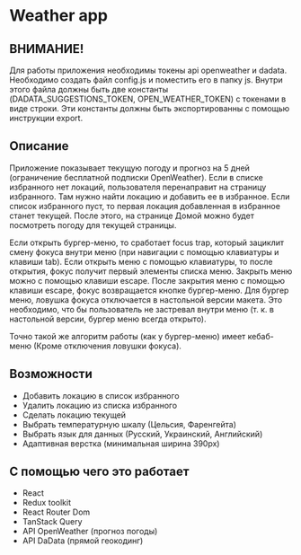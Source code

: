 # Weather app

## ВНИМАНИЕ!
Для работы приложения необходимы токены api openweather и dadata. Необходимо создать файл config.js и поместить его в папку js. Внутри этого файла должны быть две константы (DADATA_SUGGESTIONS_TOKEN, OPEN_WEATHER_TOKEN) с токенами в виде строки. Эти константы должны быть экспортированны с помощью инструкции export. 

## Описание
Приложение показывает текущую погоду и прогноз на 5 дней (ограничение бесплатной подписки OpenWeather). Если в списке избранного нет локаций, пользователя перенаправит на страницу избранного. Там нужно найти локацию и добавить ее в избранное. Если список избранного пуст, то первая локация добавленная в избранное станет текущей. После этого, на странице Домой можно будет посмотреть погоду для текущей страницы. 

Если открыть бургер-меню, то сработает focus trap, который зациклит смену фокуса внутри меню (при навигации с помощью клавиатуры и клавиши tab). Если  открыть меню с помощью клавиатуры, то после открытия, фокус получит первый элементы списка меню. Закрыть меню можно с помощью клавиши escape. После закрытия меню с помощью клавиши escape, фокус возвращается кнопке бургер-меню. Для бургер меню, ловушка фокуса отключается в настольной версии макета. Это необходимо, что бы пользователь не застревал внутри меню (т. к. в настольной версии, бургер меню всегда открыто).

Точно такой же алгоритм работы (как у бургер-меню) имеет кебаб-меню (Кроме отключения ловушки фокуса). 

## Возможности
- Добавить локацию в список избранного 
- Удалить локацию из списка избранного
- Сделать локацию текущей
- Выбрать температурную шкалу (Цельсия, Фаренгейта)
- Выбрать язык для данных (Русский, Украинский, Английский)
- Адаптивная верстка (минимальная ширина 390px)

## С помощью чего это работает
- React
- Redux toolkit
- React Router Dom
- TanStack Query
- API OpenWeather (прогноз погоды)
- API DaData (прямой геокодинг)